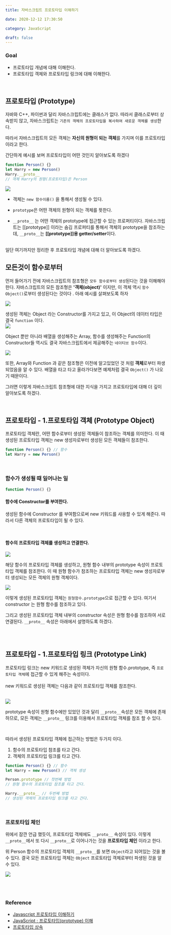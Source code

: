 ```yaml
---
title: 자바스크립트 프로토타입 이해하기

date: 2020-12-12 17:30:50

category: JavaScript

draft: false
---
```


### Goal

- 프로토타입 개념에 대해 이해한다.
- 프로토타입 객체와 프로토타입 링크에 대해 이해한다.

<br/>

## 프로토타입 (Prototype)

자바와 C++, 파이썬과 달리 자바스크립트에는 클래스가 없다. 따라서 클래스로부터 상속받지 않고, 자바스크립트는 `기존의 객체의 프로토타입을 복사하여 새로운 객체를 생성`한다. <br/>

따라서 자바스크립트의 모든 객체는 **자신의 원형이 되는 객체**를 가지며 이를 프로토타입이라고 한다. <br/>

간단하게 예시를 보며 프로토타입이 어떤 것인지 알아보도록 하겠다 <br/>

```javascript
function Person() {}
let Harry = new Person()
Harry.__proto__
// 객체 Harry의 원형(프로토타입)은 Person
```

![](./images/프로토타입예제.png)

- 객체는 `new 함수이름()` 을 통해서 생성될 수 있다.

- `prototype`은 어떤 객체의 원형이 되는 객체를 뜻한다.
- `__proto__` 는 어떤 객체의 prototype에 접근할 수 있는 프로퍼티이다. 자바스크립트는 [[prototype]] 이라는 숨김 프로퍼티를 통해서 객체의 prototype을 참조하는데, `__proto__`는 **[[prototype]]용 getter/setter**이다. <br/>

<br/>
일단 여기까지만 정리한 후 프로토타입 개념에 대해 더 알아보도록 하겠다.

<br/>

## 모든것이 함수로부터

먼저 들어가기 전에 자바스크립트의 참조형은 `모두 함수로부터 생성`된다는 것을 이해해야 한다. 자바스크립트의 모든 참조형은 **'객체(object)'** 이지만, 이 객체 역시 `함수 Object()`로부터 생성된다는 것이다 . 아래 예시를 살펴보도록 하자<br/>

![](./images/프로토타입예제1.png)

생성된 객체는 Object 라는 Constructor를 가지고 있고, 이 Object의 데이터 타입은 결국 `function` 이다. <br/>
![](./images/프로토타입예제2.png)

Object 뿐만 아니라 배열을 생성해주는 Array, 함수를 생성해주는 Function의 Constructor들 역시도 결국 자바스크립트에서 제공해주는 `네이티브 함수`이다. <br/>

![](./images/프로토타입예제3.png)

또한, Array와 Function 과 같은 참조형은 이전에 알고있었던 것 처럼 **객체**로부터 파생되었음을 알 수 있다. 배열을 타고 타고 올라가다보면 예제처럼 결국 `Object()` 가 나오기 때문이다. <br/>

그러면 이렇게 자바스크립트 참조형에 대한 지식을 가지고 프로토타입에 대해 더 깊이 알아보도록 하겠다.

<br/>

## 프로토타입 - 1.프로토타입 객체 (Prototype Object)

프로토타입 객체란, 어떤 함수로부터 생성된 객체들이 참조하는 객체를 의미한다. 이 때 생성된 프로토타입 객체는 new 생성자로부터 생성된 모든 객체들이 참조한다. <br/>

```javascript
function Person() {} // 함수
let Harry = new Person()
```

<br/>

### 함수가 생성될 때 일어나는 일

```javascript
function Person() {}
```

#### 함수에 Constructor를 부여한다.

생성된 함수에 Constructor 를 부여함으로써 new 키워드를 사용할 수 있게 해준다. 따라서 다른 객체의 프로토타입이 될 수 있다.

<br/>

#### 함수의 프로토타입 객체를 생성하고 연결한다.

![](./images/프로토타입그림2.jpg)

해당 함수의 프로토타입 객체를 생성하고, 원형 함수 내부의 prototype 속성이 프로토타입 객체를 참조한다. 이 때 원형 함수가 참조하는 프로토타입 객체는 new 생성자로부터 생성되는 모든 객체의 원형 객체이다. <br/>

![](./images/프로토타입예제4.png)

이렇게 생성된 프로토타입 객체는 `원형함수.prototype`으로 접근할 수 있다. 여기서 constructor 는 원형 함수를 참조하고 있다. <br/>

그리고 생성된 프로토타입 객체 내부의 constructor 속성은 원형 함수를 참조하여 서로 연결된다. `__proto__` 속성은 아래에서 설명하도록 하겠다. <br/>

<br/>

<br/>

## 프로토타입 - 1.프로토타입 링크 (Prototype Link)

프로토타입 링크는 new 키워드로 생성된 객체가 자신의 원형 함수.prototype, 즉 `프로토타입 객체`에 접근할 수 있게 해주는 속성이다. <br/>
<br/>
new 키워드로 생성된 객체는 다음과 같이 프로토타입 객체를 참조한다. <br/>
<br/>

![](./images/프로토타입그림3.jpg)

prototype 속성이 원형 함수에만 있었던 것과 달리 `__proto__`속성은 모든 객체에 존재하므로, 모든 객체는 `__proto__` 링크를 이용해서 프로토타입 객체를 참조 할 수 있다.

<br/>

따라서 생성된 프로토타입 객체에 접근하는 방법은 두가지 이다. <br/>

1. 함수의 프로토타입 참조를 타고 간다.
2. 객체의 프로토타입 링크를 타고 간다.

```javascript
function Person() {} // 함수
let Harry = new Person() // 객체 생성

Person.prototype // 첫번째 방법
// 원형 함수의 프로토타입 참조를 타고 간다.

Harry.__proto__ // 두번째 방법
// 생성된 객체의 프로토타입 링크를 타고 간다.
```

<br/>

### 프로토타입 체인

위에서 잠깐 언급 했듯이, 프로토타입 객체에도 `__proto__` 속성이 있다. 이렇게 `__proto__`에서 또 다시 `__proto__`로 이어나가는 것을 **프로토타입 체인** 이라고 한다. <br/>

위 Person 함수의 프로토타입 객체의 `__proto__`를 보면 `Object`라고 되어있는 것을 볼 수 있다. 결국 모든 프로토타입 객체는 `Object` 프로토타입 객체로부터 파생된 것을 알 수 있다.

![](./images/프로토타입교체.jpg)

<br/>
<br/>

### Reference

- [Javascript 프로토타입 이해하기](https://medium.com/@bluesh55/javascript-prototype-%EC%9D%B4%ED%95%B4%ED%95%98%EA%B8%B0-f8e67c286b67)
- [JavaScript : 프로토타입(prototype) 이해](http://www.nextree.co.kr/p7323/)
- [프로토타입 상속](https://ko.javascript.info/prototype-inheritance)
